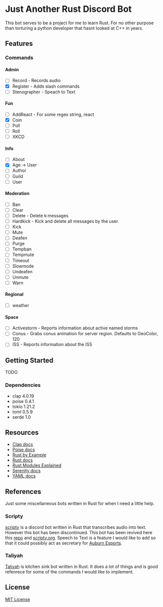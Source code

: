 # Just Another Rust Discord Bot
This bot serves to be a project for me to learn Rust. For no other purpose than torturing a python developer that hasnt looked at C++ in years.

## Features
### Commands
#### Admin
- [ ] Record - Records audio
- [x] Register - Adds slash commands
- [ ] Stenographer - Speach to Text
#### Fun
- [ ] AddReact - For some regex string, react
- [x] Coin
- [ ] Poll
- [ ] Roll
- [ ] XKCD
#### Info
- [ ] About 
- [x] Age -> User
- [ ] Author
- [ ] Guild
- [ ] User
#### Moderation
- [ ] Ban
- [ ] Clear
- [ ] Delete - Delete `N` messages
- [ ] Hardkick - Kick and delete all messages by the user.
- [ ] Kick
- [ ] Mute
- [ ] Deafen
- [ ] Purge
- [ ] Tempban
- [ ] Tempmute
- [ ] Timeout
- [ ] Slowmode
- [ ] Undeafen
- [ ] Unmute
- [ ] Warn
#### Regional
- [ ] weather
#### Space
- [ ] Activestorm - Reports information about active named storms
- [ ] Conus - Grabs conus animation for server region. Defaults to GeoColor, 120
- [ ] ISS - Reports information about the ISS

## Getting Started
TODO

### Dependencies
- clap 4.0.19
- poise 0.4.1
- tokio 1.21.2
- toml 0.5.9
- serde 1.0

## Resources
- [Clap docs](https://docs.rs/clap/4.0.19/clap/)
- [Poise docs](https://docs.rs/poise/0.4.1/poise/index.html)
- [Rust by Example](https://doc.rust-lang.org/rust-by-example/index.html)
- [Rust docs](https://doc.rust-lang.org/book/)
- [Rust Modules Explained](https://www.sheshbabu.com/posts/rust-module-system/)
- [Serenity docs](https://docs.rs/serenity/0.11.5/serenity/index.html)
- [YAML docs](https://yaml.org/spec/1.2.2/)

## References
Just some miscellaneous bots written in Rust for when I need a little help.

### Scripty
[scripty](https://github.com/tazz4843/scripty) is a discord bot written in Rust that transcribes audio into text. However this bot has been discontinued. This bot has been revived here this [repo](https://github.com/scripty-bot/scripty) and [scripty.org](https://scripty.org). Speech to Text is a feature I would like to add so that it could possibly act as secretary for [Auburn Esports](https://aub.ie/esports).

### Taliyah
[Taliyah](https://github.com/evelynmarie/Taliyah) is kitchen sink bot written in Rust. It does a lot of things and is good refenrece for some of the commands I would like to implement.

## License
[MIT License](license.md)